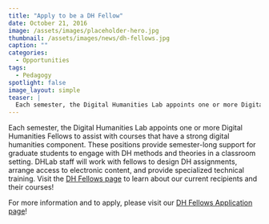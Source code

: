 ```yaml
---
title: "Apply to be a DH Fellow"
date: October 21, 2016
image: /assets/images/placeholder-hero.jpg
thumbnail: /assets/images/news/dh-fellows.jpg
caption: ""
categories: 
  - Opportunities
tags:
  - Pedagogy
spotlight: false 
image_layout: simple
teaser: |
  Each semester, the Digital Humanities Lab appoints one or more Digital Humanities Fellows to assist with courses that have a strong digital humanities component. These positions provide semester-long...
---
```


Each semester, the Digital Humanities Lab appoints one or more Digital Humanities Fellows to assist with courses that have a strong digital humanities component. These positions provide semester-long support for graduate students to engage with DH methods and theories in a classroom setting. DHLab staff will work with fellows to design DH assignments, arrange access to electronic content, and provide specialized technical training. Visit the [DH Fellows page](http://web.library.yale.edu/dhlab/dhfellows) to learn about our current recipients and their courses!
   
For more information and to apply, please visit our [DH Fellows Application page](http://web.library.yale.edu/dhlab/dhfellowsapplication)!